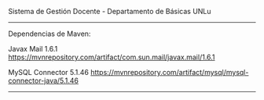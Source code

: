 Sistema de Gestión Docente - Departamento de Básicas UNLu

*******************************************************************************

Dependencias de Maven:

Javax Mail 1.6.1
https://mvnrepository.com/artifact/com.sun.mail/javax.mail/1.6.1

MySQL Connector 5.1.46
https://mvnrepository.com/artifact/mysql/mysql-connector-java/5.1.46

*******************************************************************************
